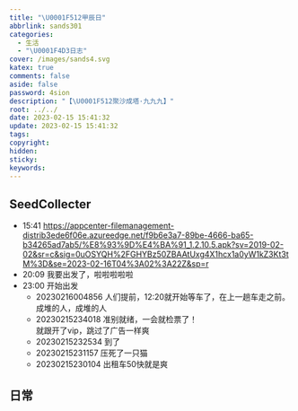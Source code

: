 ```yaml
---
title: "\U0001F512甲辰日"
abbrlink: sands301
categories:
  - 生活
  - "\U0001F4D3日志"
cover: /images/sands4.svg
katex: true
comments: false
aside: false
password: 4sion
description: "【\U0001F512聚沙成塔·九九九】"
root: ../../
date: 2023-02-15 15:41:32
update: 2023-02-15 15:41:32
tags:
copyright:
hidden:
sticky:
keywords:
---
```


## SeedCollecter
- 15:41 https://appcenter-filemanagement-distrib3ede6f06e.azureedge.net/f9b6e3a7-89be-4666-ba65-b34265ad7ab5/%E8%93%9D%E4%BA%91_1.2.10.5.apk?sv=2019-02-02&sr=c&sig=0uOSYQH%2FGHYBz50ZBAAtUxg4X1hcx1a0yW1kZ3Kt3tM%3D&se=2023-02-16T04%3A02%3A22Z&sp=r
- 20:09 我要出发了，啦啦啦啦啦
- 23:00 开始出发
    - 20230216004856 人们提前，12:20就开始等车了，在上一趟车走之前。<br>成堆的人，成堆的人
    - 20230215234018 准别就绪，一会就检票了！<br>就跟开了vip，跳过了广告一样爽
    - 20230215232534 到了
    - 20230215231157 压死了一只猫
    - 20230215230104 出租车50快就是爽


## 日常